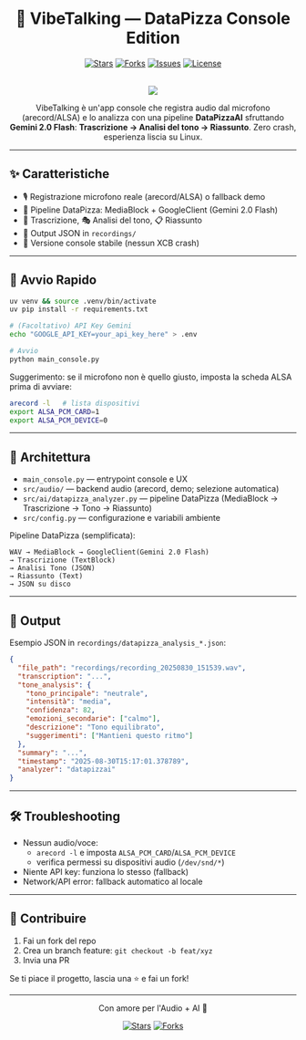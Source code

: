 <div align="center">

# 🎤 VibeTalking — DataPizza Console Edition

[![Stars](https://img.shields.io/github/stars/mcalcaterra/VibeTalking?style=for-the-badge)](https://github.com/Rkomi98/VibeTalking/stargazers)
[![Forks](https://img.shields.io/github/forks/mcalcaterra/VibeTalking?style=for-the-badge)](https://github.com/Rkomi98/VibeTalking/network/members)
[![Issues](https://img.shields.io/github/issues/mcalcaterra/VibeTalking?style=for-the-badge)](https://github.com/Rkomi98/VibeTalking/issues)
[![License](https://img.shields.io/badge/license-MIT-blue.svg?style=for-the-badge)](#)

<br/>

<img src="https://img.shields.io/badge/Powered%20by-DataPizzaAI%20%26%20Gemini%202.0%20Flash-ff69b4?style=for-the-badge" />

<br/>

<p>
VibeTalking è un'app console che registra audio dal microfono (arecord/ALSA) e lo analizza con una pipeline <b>DataPizzaAI</b> sfruttando <b>Gemini 2.0 Flash</b>:
<b>Trascrizione → Analisi del tono → Riassunto</b>. Zero crash, esperienza liscia su Linux.
</p>

</div>

---

## ✨ Caratteristiche

- 🎙️ Registrazione microfono reale (arecord/ALSA) o fallback demo
- 🧠 Pipeline DataPizza: MediaBlock + GoogleClient (Gemini 2.0 Flash)
- 📝 Trascrizione, 🎭 Analisi del tono, 📋 Riassunto
- 💾 Output JSON in `recordings/`
- 🐧 Versione console stabile (nessun XCB crash)

---

## 🚀 Avvio Rapido

```bash
uv venv && source .venv/bin/activate
uv pip install -r requirements.txt

# (Facoltativo) API Key Gemini
echo "GOOGLE_API_KEY=your_api_key_here" > .env

# Avvio
python main_console.py
```

Suggerimento: se il microfono non è quello giusto, imposta la scheda ALSA prima di avviare:
```bash
arecord -l   # lista dispositivi
export ALSA_PCM_CARD=1
export ALSA_PCM_DEVICE=0
```

---

## 🧩 Architettura

- `main_console.py` — entrypoint console e UX
- `src/audio/` — backend audio (arecord, demo; selezione automatica)
- `src/ai/datapizza_analyzer.py` — pipeline DataPizza (MediaBlock → Trascrizione → Tono → Riassunto)
- `src/config.py` — configurazione e variabili ambiente

Pipeline DataPizza (semplificata):
```
WAV → MediaBlock → GoogleClient(Gemini 2.0 Flash)
→ Trascrizione (TextBlock)
→ Analisi Tono (JSON)
→ Riassunto (Text)
→ JSON su disco
```

---

## 📄 Output

Esempio JSON in `recordings/datapizza_analysis_*.json`:
```json
{
  "file_path": "recordings/recording_20250830_151539.wav",
  "transcription": "...",
  "tone_analysis": {
    "tono_principale": "neutrale",
    "intensità": "media",
    "confidenza": 82,
    "emozioni_secondarie": ["calmo"],
    "descrizione": "Tono equilibrato",
    "suggerimenti": ["Mantieni questo ritmo"]
  },
  "summary": "...",
  "timestamp": "2025-08-30T15:17:01.378789",
  "analyzer": "datapizzai"
}
```

---

## 🛠️ Troubleshooting

- Nessun audio/voce: 
  - `arecord -l` e imposta `ALSA_PCM_CARD`/`ALSA_PCM_DEVICE`
  - verifica permessi su dispositivi audio (`/dev/snd/*`)
- Niente API key: funziona lo stesso (fallback)
- Network/API error: fallback automatico al locale

---

## 🙌 Contribuire

1. Fai un fork del repo
2. Crea un branch feature: `git checkout -b feat/xyz`
3. Invia una PR

Se ti piace il progetto, lascia una ⭐ e fai un fork!

---

<div align="center">

Con amore per l'Audio + AI 💜

[![Stars](https://img.shields.io/github/stars/mcalcaterra/VibeTalking?style=social)](https://github.com/mcalcaterra/VibeTalking/stargazers)
[![Forks](https://img.shields.io/github/forks/mcalcaterra/VibeTalking?style=social)](https://github.com/mcalcaterra/VibeTalking/network/members)

</div>
